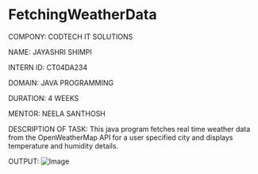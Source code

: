 # FetchingWeatherData

COMPONY: CODTECH IT SOLUTIONS

NAME: JAYASHRI SHIMPI

INTERN ID: CT04DA234

DOMAIN: JAVA PROGRAMMING 

DURATION: 4 WEEKS

MENTOR: NEELA SANTHOSH 

DESCRIPTION OF TASK: This java program fetches real time weather data from the OpenWeatherMap API for a user specified city and displays temperature and humidity details.

OUTPUT:
![Image](https://github.com/user-attachments/assets/ebf02425-0b1d-4178-9bee-b9e69f7579aa)
